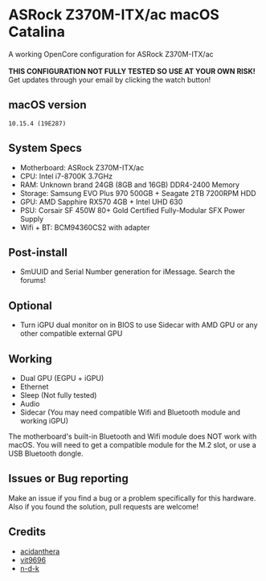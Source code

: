 # ASRock Z370M-ITX/ac macOS Catalina
A working OpenCore configuration for ASRock Z370M-ITX/ac
<br>
<br>
**THIS CONFIGURATION NOT FULLY TESTED SO USE AT YOUR OWN RISK!**<br>
Get updates through your email by clicking the watch button!

## macOS version
`10.15.4 (19E287)`

## System Specs
* Motherboard: ASRock Z370M-ITX/ac
* CPU: Intel i7-8700K 3.7GHz
* RAM: Unknown brand 24GB (8GB and 16GB) DDR4-2400 Memory
* Storage: Samsung EVO Plus 970 500GB + Seagate 2TB 7200RPM HDD
* GPU: AMD Sapphire RX570 4GB + Intel UHD 630
* PSU: Corsair SF 450W 80+ Gold Certified Fully-Modular SFX Power Supply
* Wifi + BT: BCM94360CS2 with adapter

## Post-install
* SmUUID and Serial Number generation for iMessage. Search the forums!

## Optional
* Turn iGPU dual monitor on in BIOS to use Sidecar with AMD GPU or any other compatible external GPU

## Working
* Dual GPU (EGPU + iGPU)
* Ethernet
* Sleep (Not fully tested)
* Audio
* Sidecar (You may need compatible Wifi and Bluetooth module and working iGPU)

The motherboard's built-in Bluetooth and Wifi module does NOT work with macOS.
You will need to get a compatible module for the M.2 slot, or use a USB
Bluetooth dongle.

## Issues or Bug reporting
Make an issue if you find a bug or a problem specifically for this hardware. Also if you found the solution, pull requests are welcome!

## Credits
- [acidanthera](https://github.com/acidanthera)
- [vit9696](https://github.com/vit9696)
- [n-d-k](https://github.com/n-d-k)
